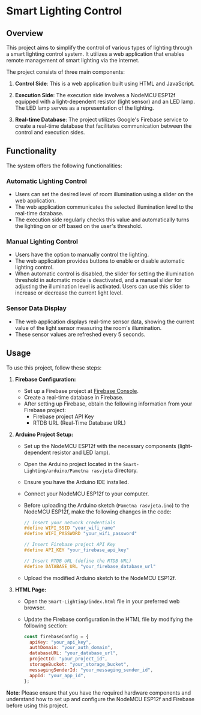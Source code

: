 # Smart Lighting Control

## Overview

This project aims to simplify the control of various types of lighting through a smart lighting control system. It utilizes a web application that enables remote management of smart lighting via the internet.

The project consists of three main components:

1. **Control Side**: This is a web application built using HTML and JavaScript.

2. **Execution Side**: The execution side involves a NodeMCU ESP12f equipped with a light-dependent resistor (light sensor) and an LED lamp. The LED lamp serves as a representation of the lighting.

3. **Real-time Database**: The project utilizes Google's Firebase service to create a real-time database that facilitates communication between the control and execution sides.

## Functionality

The system offers the following functionalities:

### Automatic Lighting Control

- Users can set the desired level of room illumination using a slider on the web application.
- The web application communicates the selected illumination level to the real-time database.
- The execution side regularly checks this value and automatically turns the lighting on or off based on the user's threshold.

### Manual Lighting Control

- Users have the option to manually control the lighting.
- The web application provides buttons to enable or disable automatic lighting control.
- When automatic control is disabled, the slider for setting the illumination threshold in automatic mode is deactivated, and a manual slider for adjusting the illumination level is activated. Users can use this slider to increase or decrease the current light level.

### Sensor Data Display

- The web application displays real-time sensor data, showing the current value of the light sensor measuring the room's illumination.
- These sensor values are refreshed every 5 seconds.

## Usage

To use this project, follow these steps:

1. **Firebase Configuration:**
    - Set up a Firebase project at [Firebase Console](https://console.firebase.google.com/).
    - Create a real-time database in Firebase.
    - After setting up Firebase, obtain the following information from your Firebase project:
        - Firebase project API Key
        - RTDB URL (Real-Time Database URL)

2. **Arduino Project Setup:**
    - Set up the NodeMCU ESP12f with the necessary components (light-dependent resistor and LED lamp).
    - Open the Arduino project located in the `Smart-Lighting/arduino/Pametna rasvjeta` directory.
    - Ensure you have the Arduino IDE installed.
    - Connect your NodeMCU ESP12f to your computer.
    - Before uploading the Arduino sketch (`Pametna rasvjeta.ino`) to the NodeMCU ESP12f, make the following changes in the code:

        ```cpp
        // Insert your network credentials
        #define WIFI_SSID "your_wifi_name"
        #define WIFI_PASSWORD "your_wifi_password"

        // Insert Firebase project API Key
        #define API_KEY "your_firebase_api_key"

        // Insert RTDB URL (define the RTDB URL)
        #define DATABASE_URL "your_firebase_database_url"
        ```

    - Upload the modified Arduino sketch to the NodeMCU ESP12f.

4. **HTML Page:**
    - Open the `Smart-Lighting/index.html` file in your preferred web browser.
    - Update the Firebase configuration in the HTML file by modifying the following section:

        ```javascript
        const firebaseConfig = {
          apiKey: "your_api_key",
          authDomain: "your_auth_domain",
          databaseURL: "your_database_url",
          projectId: "your_project_id",
          storageBucket: "your_storage_bucket",
          messagingSenderId: "your_messaging_sender_id",
          appId: "your_app_id",
        };
        ```

**Note**: Please ensure that you have the required hardware components and understand how to set up and configure the NodeMCU ESP12f and Firebase before using this project.
